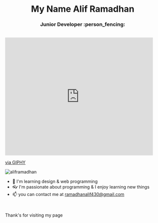 <h1 align="center">My Name Alif Ramadhan</h1>
<h3 align="center">Junior Developer :person_fencing:</h3>

<br>

<iframe src="https://giphy.com/embed/11jQqqyF4S5MWY" width="480" height="384" frameBorder="0" class="giphy-embed" allowFullScreen></iframe><p><a href="https://giphy.com/gifs/animation-3d-isometric-11jQqqyF4S5MWY">via GIPHY</a></p>

<p align="left"> <img src="https://komarev.com/ghpvc/?username=NeoBitose&label=Profile%20views&color=0e75b6&style=flat" alt="aliframadhan" /> </p>


- 🔭 I'm learning design & web programming
- 👓 I'm passionate about programming & I enjoy learning new things
- 📫 you can contact me at ramadhanalif430@gmail.com
  
<br>

Thank's for visiting my page
  
<!--
**NeoBitose/NeoBitose** is a ✨ _special_ ✨ repository because its `README.md` (this file) appears on your GitHub profile.

Here are some ideas to get you started:

- 🔭 I’m currently working on ...
- 🌱 I’m currently learning ...
- 👯 I’m looking to collaborate on ...
- 🤔 I’m looking for help with ...
- 💬 Ask me about ...
- 📫 How to reach me: ...
- 😄 Pronouns: ...
- ⚡ Fun fact: ...
-->
